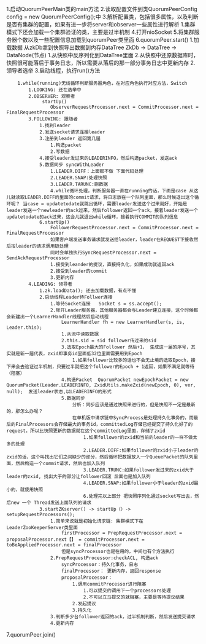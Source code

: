 1.启动QuorumPeerMain类的main方法
2.读取配置文件到类QuorumPeerConfig config = new QuorumPeerConfig();中
3.解析配置类，包括很多属性，以及判断是否有集群的配置，如果有进一步将server和observer一些属性进行解析
	1.集群模式下还会加载一个集群验证的类，主要是过半机制
4.打开nioSocket
5.将集群服务器个数以及一些配置信息加载到quorumPeer类里面
6.quorumPeer.start()
	1.加载数据 从zkDb拿到快照导出数据到内存DataTree 
		ZkDb -> DataTree -> DataNode(节点)
		1.从快照中反序列化到DataTree里面
		2.从快照中还原数据库时，快照很可能落后于事务日志，所以需要从落后的那一部分事务日志中更新内存
	2.领导者选举	
	3.启动线程，执行run()方法

		1.while(running)无线循环判断服务器角色，在对应角色执行对应方法，Switch
			1.LOOKING: 还在选举中
			2.OBSERVER: 观察者
				 startUp()
				 	ObserverRequestProcessor.next = CommitProcessor.next = FinalRequestProcessor	
			3.FOLLOWING: 跟随者
				1.找到leader
				2.发送socket请求连接leader
				3.注册到leader 返回第几届
					1.构造packet
					2.写数据
				4.接受leader发过来的LEADERINFO，然后构造packet，发送ack
				5.数据同步 syncWithLeader
					1.LEADER.DIFF：上面都不做 下面代码处理
					2.LEADER.SNAP:处理快照
					3.LEADER.TARUNC:删数据
					4.while循环处理，判断服务器一直在running的话，下面是case 从这儿就读取LEADER.DIFF的里面的commit请求，将日志放在一个队列里面，那么时候退出这个循环呢？ 当case = updatetodate就跳出循环，需要leader发送这个过来就好，开始是leader发送一个newleader的ack过来，然后follower返回一个ack，接着leader发送一个updatetodate的ack过来，这会儿就退出while循环，接着执行COMMIT的队列信息
				6.startUp()
					FollowerRequestProcessor.next = CommitProcessor.next = FinalRequestProcessor
					如果客户端发送事务请求就发送给leader，leader在REQUEST下接收然后按leader的请求调用链处理
					同时会单独执行SyncRequestProcessor.next = SendAckRequestProcessor
					1.接受到leander的提议，直接持久化，如果成功就返回ack
					2.接受到leader的commit
					3.更新内存 	
			4.LEADING: 领导者	
				1.zk.loadData(); 还去加载数据，有点不懂
				2.启动线程Leader待Follwer连接
					1.等待Socket连接   Socket s = ss.accept();
					2.除开Leader服务器，其他服务器都会与Leader建立连接，这个时候都会新建出一个LearnerHandler线程然后启动线程
						LearnerHandler fh = new LearnerHandler(s, is, Leader.this);
						1.从流中读取数据
						2.this.sid = sid follower传过来的sid
						3.选取Epoch最大的Follower 然后+1， 生成这一届的序号，其实就是新一届代表，zxid即事务id里面低32位里面需要用到Epoch
							1.如果follower比较多的话也不会无止境的选取Epoch，接下来会去验证过半机制，只要过半就把这个follower的Epoch + 1返回，如果不满足就等待（阻塞）
						4.构造Packet  QuorumPacket newEpochPacket = new QuorumPacket(Leader.LEADERINFO, ZxidUtils.makeZxid(newEpoch, 0), ver, null);  发送leader状态,以LEADERINFO的形式
						5.数据同步
							分析：同步应该是通过快照来进行的，但是快照不一定是最新的，那怎么办呢？
							在单机版中请求链中SyncProcess是处理持久化事务的，而最后的FinalProcesors会存储最大的事务id，committedLog存储已经提交了持久化好了的request，所以比快照更新的数据就在这个committedLog里面，存储了zxid
								1.如果follower的zxid和当前的leader的一样不做太多的处理
								2.LEADER.DIFF:如果follower的zxid小于leader的zxid的话，这个叫找出它们之间缺少的部分，然后循环把数据放入一个QueuePacket的队列里面，然后构造一个commit请求，然后也加入队列
								3.LEADER.TRUNC:如果follower发过来的zxid大于leader的zxid, 找出大于的部分让follower回滚 后面也是加入队列
								4.LEADER.SNAP:如果follower小于leader的zxid最小的，就使用快照
								6.处理完以上部分 把快照序列化通过socket写出去，然后new 一个 Thread发送上面队列的请求 		
				3.startZKserver() -> startUp（）-> setupRequestProcessors();
					1.简单来说就是初始化请求链: 集群模式下在LeaderZooKeeperServer类里面
						firstProcessor = PrepRequestProcessor.next = proposalProcessor.next【】 = commitProcessor.next = toBeAppliedProcessor.next = finalProcessor
						但是syncProcessor也是在用的，中间也有个方法执行	
					2.PrepRequestProcessor:checkACL, 构造ack
						syncProcessor：持久化事务，日志
						finalProcessor： 更新内存，返回response	
						proposalProcessor： 
							1.调用commitProcessor进行阻塞
								1.可以提交的调用下一个processors处理
								2.不可以立马提交的就阻塞，主要是等待提议结果
							2.发起提议
							3.持久化
					3.判断多少台follower返回的ack，过半机制判断，然后发送提交请求		
					4.更新内存

7.quorumPeer.join()